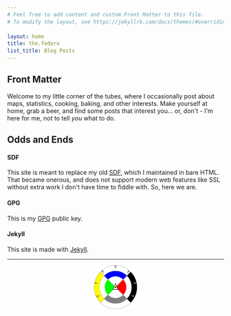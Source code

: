```yaml
---
# Feel free to add content and custom Front Matter to this file.
# To modify the layout, see https://jekyllrb.com/docs/themes/#overriding-theme-defaults

layout: home
title: the.fedora
list_title: Blog Posts
---
```

## Front Matter
Welcome to my little corner of the tubes, where I occasionally post about maps, statistics, cooking, baking, and other interests. Make yourself at home, grab a beer, and find some posts that interest you... or, don't - I'm here for me, not to tell *you* what to do.

## Odds and Ends
#### SDF
This site is meant to replace my old [SDF](http://the.fedora.sdf.org), which I maintained in bare HTML. That became onerous, and does not support modern web features like SSL without extra work I don't have time to fiddle with. So, here we are.

#### GPG
This is my [GPG](./signature.html) public key.

#### Jekyll
This site is made with [Jekyll](./about).

---

<div style="width:20%; margin: auto;">
<img src="images/SGCv5.png" alt="multi-colored logo with fiducial roundel, reference colors, and dot-in-triangle datum mark"/>
</div>
